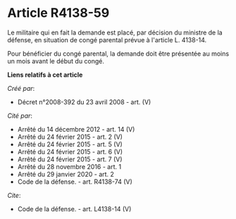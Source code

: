 # Article R4138-59

Le militaire qui en fait la demande est placé, par décision du ministre de la défense, en situation de congé parental prévue
à l'article L. 4138-14. 

Pour bénéficier du congé parental, la demande doit être présentée au moins un mois avant le début du congé.

**Liens relatifs à cet article**

_Créé par_:

  - Décret n°2008-392 du 23 avril 2008 - art. (V)

_Cité par_:

  - Arrêté du 14 décembre 2012 - art. 14 (V)
  - Arrêté du 24 février 2015 - art. 2 (V)
  - Arrêté du 24 février 2015 - art. 5 (V)
  - Arrêté du 24 février 2015 - art. 6 (V)
  - Arrêté du 24 février 2015 - art. 7 (V)
  - Arrêté du 28 novembre 2016 - art. 1
  - Arrêté du 29 janvier 2020 - art. 2
  - Code de la défense. - art. R4138-74 (V)

_Cite_:

  - Code de la défense. - art. L4138-14 (V)

